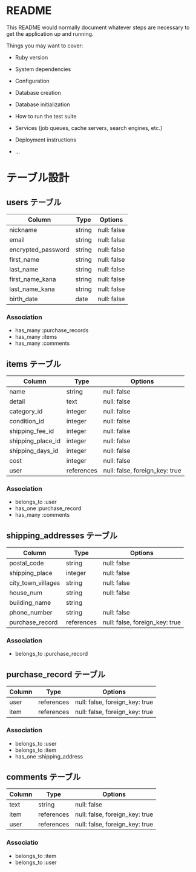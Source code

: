 # README

This README would normally document whatever steps are necessary to get the
application up and running.

Things you may want to cover:

* Ruby version

* System dependencies

* Configuration

* Database creation

* Database initialization

* How to run the test suite

* Services (job queues, cache servers, search engines, etc.)

* Deployment instructions

* ...


# テーブル設計

## users テーブル

| Column             | Type    | Options     |
| -------------------| ------- | ----------- |
| nickname           | string  | null: false |
| email              | string  | null: false |
| encrypted_password | string  | null: false |
| first_name         | string  | null: false |
| last_name          | string  | null: false |
| first_name_kana    | string  | null: false |
| last_name_kana     | string  | null: false |
| birth_date         | date    | null: false |

### Association

- has_many :purchase_records
- has_many :items
- has_many :comments

## items テーブル

| Column            | Type       | Options                        |
| ------------------| -----------| ------------------------------ |
| name              | string     | null: false                    |
| detail            | text       | null: false                    |
| category_id       | integer    | null: false                    |
| condition_id      | integer    | null: false                    |
| shipping_fee_id   | integer    | null: false                    |
| shipping_place_id | integer    | null: false                    |
| shipping_days_id  | integer    | null: false                    |
| cost              | integer    | null: false                    |
| user              | references | null: false, foreign_key: true |

### Association

- belongs_to :user
- has_one :purchase_record
- has_many :comments

## shipping_addresses テーブル

| Column              | Type       | Options                        |
| --------------------| -----------| ------------------------------ |
| postal_code         | string     | null: false                    |
| shipping_place      | integer    | null: false                    |
| city_town_villages  | string     | null: false                    |
| house_num           | string     | null: false                    |
| building_name       | string     |                                |
| phone_number        | string     | null: false                    |
| purchase_record     | references | null: false, foreign_key: true |

### Association  

- belongs_to :purchase_record

## purchase_record テーブル

| Column              | Type       | Options                        |
| --------------------| -----------| ------------------------------ |
| user                | references | null: false, foreign_key: true |
| item                | references | null: false, foreign_key: true |

### Association


- belongs_to :user
- belongs_to :item
- has_one :shipping_address

## comments テーブル

| Column  | Type       | Options                        |
| --------| -----------| ------------------------------ |
| text    | string     | null: false                    |
| item    | references | null: false, foreign_key: true |
| user    | references | null: false, foreign_key: true |

### Associatio
- belongs_to :item
- belongs_to :user